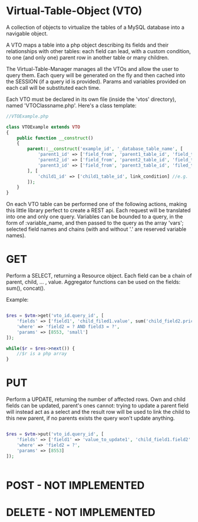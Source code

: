 # Virtual-Table-Object (VTO)
A collection of objects to virtualize the tables of a MySQL database into a navigable object.

A VTO maps a table into a php object describing its fields and their relationships with other tables: each field can lead, with a custom condition, to one (and only one) parent row in another table or many children.

The Virtual-Table-Manager manages all the VTOs and allow the user to query them. Each query will be generated on the fly and then cached into the SESSION (if a query id is provided). Params and variables provided on each call will be substituted each time.

Each VTO must be declared in its own file (inside the 'vtos' directory), named 'VTOClassname.php'. Here's a class template:

```php
//VTOExample.php

class VTOExample extends VTO
{
	public function __construct() 
	{
		parent::__construct('example_id', '_database_table_name', [
			'parent1_id' => ['field_from', 'parent1_table_id', 'field_to'], //e.g. 'parent' => ['parent', 'parent_table_id', 'ID']
			'parent2_id' => ['field_from', 'parent2_table_id', 'field_to'],
			'parent3_id' => ['field_from', 'parent3_table_id', 'filed_to']
		], [
			'child1_id' => ['child1_table_id', link_condition] //e.g. 'example_id.child > child1_table_id.ID'
		]);
	}
}
```

On each VTO table can be performed one of the following actions, making this little library perfect to create a REST api. Each request will be translated into one and only one query.
Variables can be bounded to a query, in the form of :variable_name, and then passed to the query as the array 'vars'; selected field names and chains (with and without '.' are reserved variable names).

# GET
Perform a SELECT, returning a Resource object.
Each field can be a chain of parent, child, ... , value. Aggregator functions can be used on the fields: sum(), concat().

Example:

```php

$res = $vtm->get('vto_id.query_id', [
	'fields' => ['field1', 'child_filed1.value', sum('child_field2.price'), 'parent_field1.tyepology'],
	'where' => 'field2 = ? AND field3 = ?',
	'params' => [8553, 'small']
]);

while($r = $res->next()) {
	//$r is a php array
}

```

# PUT
Perform a UPDATE, returning the number of affected rows.
Own and child fields can be updated, parent's ones cannot: trying to update a parent field will instead act as a select and the result row will be used to link the child to this new parent, if no parents exists the query won't update anything.

```php

$res = $vtm->put('vto_id.query_id', [ 
	'fields' => ['field1' => 'value_to_update1', 'child_field1.field2' => 'value_to_update2', 'parent_field1.field3' => 'value_to_update3', 'parent_field1.child_field2.field4' => 'value_to_update4'],
	'where' => 'field2 = ?',
	'params' => [8553]
]);
	
```

# POST - NOT IMPLEMENTED


# DELETE - NOT IMPLEMENTED

